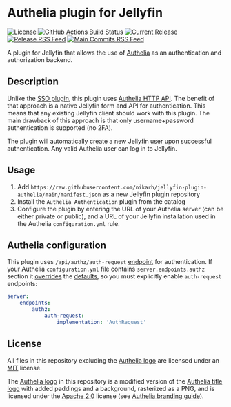 # Authelia plugin for Jellyfin

[![License](https://img.shields.io/github/license/nikarh/jellyfin-plugin-authelia.svg)](https://github.com/nikarh/jellyfin-plugin-authelia)
[![GitHub Actions Build Status](https://github.com/nikarh/jellyfin-plugin-authelia/actions/workflows/release.yml/badge.svg)](https://github.com/nikarh/jellyfin-plugin-authelia/actions/workflows/release.yml)
[![Current Release](https://img.shields.io/github/release/nikarh/jellyfin-plugin-authelia.svg)](https://github.com/nikarh/jellyfin-plugin-authelia/releases)
[![Release RSS Feed](https://img.shields.io/badge/rss-releases-ffa500?logo=rss)](https://github.com/nikarh/jellyfin-plugin-authelia/releases.atom)
[![Main Commits RSS Feed](https://img.shields.io/badge/rss-commits-ffa500?logo=rss)](https://github.com/nikarh/jellyfin-plugin-authelia/commits/main.atom)


A plugin for Jellyfin that allows the use of [Authelia](https://www.authelia.com/) as an authentication and authorization backend.

## Description

Unlike the [SSO plugin](https://github.com/9p4/jellyfin-plugin-sso), this plugin uses [Authelia HTTP API](https://github.com/authelia/authelia/blob/master/api/openapi.yml).
The benefit of that approach is a native Jellyfin form and API for authentication. This means that any existing Jellyfin client should work with this plugin.
The main drawback of this approach is that only username+password authentication is supported (no 2FA).

The plugin will automatically create a new Jellyfin user upon successful authentication. Any valid Authelia user can log in to Jellyfin.

## Usage

1. Add `https://raw.githubusercontent.com/nikarh/jellyfin-plugin-authelia/main/manifest.json` as a new Jellyfin plugin repository
2. Install the `Authelia Authentication` plugin from the catalog
3. Configure the plugin by entering the URL of your Authelia server (can be either private or public), and a URL of your Jellyfin installation used in the Authelia `configuration.yml` rule.

## Authelia configuration

This plugin uses `/api/authz/auth-request` [endpoint](https://www.authelia.com/configuration/miscellaneous/server-endpoints-authz) for authentication.
If your Authelia `configuration.yml` file contains `server.endpoints.authz` section it [overrides](https://github.com/authelia/authelia/blob/eefd06e81b61a113269de3e38ae6ed7d096665ee/internal/configuration/validator/server.go#L122) the [defaults](https://github.com/authelia/authelia/blob/eefd06e81b61a113269de3e38ae6ed7d096665ee/internal/configuration/schema/server.go#L67), so you must explicitly enable `auth-request` endpoints:

```yaml
server:
    endpoints:
        authz:
            auth-request:
                implementation: 'AuthRequest'
```

## License

All files in this repository excluding the [Authelia logo](./logo.png) are licensed under an [MIT](./LICENSE) license.

The [Authelia logo](./logo.png) in this repository is a modified version of the [Authelia title logo](https://www.authelia.com/images/branding/title.svg) with added paddings and a background, rasterized as a PNG, and is licensed under the [Apache 2.0](https://github.com/authelia/authelia/blob/master/LICENSE) license (see [Authelia branding guide](https://www.authelia.com/reference/guides/branding/)).

